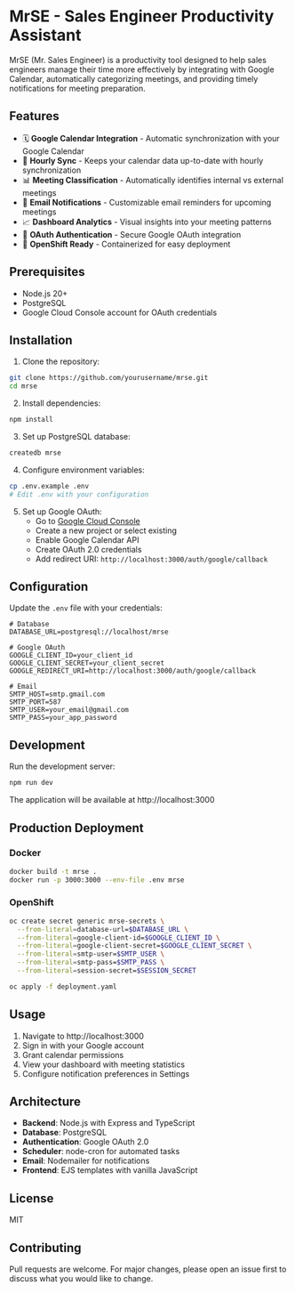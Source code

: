 # MrSE - Sales Engineer Productivity Assistant

MrSE (Mr. Sales Engineer) is a productivity tool designed to help sales engineers manage their time more effectively by integrating with Google Calendar, automatically categorizing meetings, and providing timely notifications for meeting preparation.

## Features

- 🗓️ **Google Calendar Integration** - Automatic synchronization with your Google Calendar
- 🔄 **Hourly Sync** - Keeps your calendar data up-to-date with hourly synchronization
- 📊 **Meeting Classification** - Automatically identifies internal vs external meetings
- 📧 **Email Notifications** - Customizable email reminders for upcoming meetings
- 📈 **Dashboard Analytics** - Visual insights into your meeting patterns
- 🔐 **OAuth Authentication** - Secure Google OAuth integration
- 🚀 **OpenShift Ready** - Containerized for easy deployment

## Prerequisites

- Node.js 20+
- PostgreSQL
- Google Cloud Console account for OAuth credentials

## Installation

1. Clone the repository:
```bash
git clone https://github.com/yourusername/mrse.git
cd mrse
```

2. Install dependencies:
```bash
npm install
```

3. Set up PostgreSQL database:
```bash
createdb mrse
```

4. Configure environment variables:
```bash
cp .env.example .env
# Edit .env with your configuration
```

5. Set up Google OAuth:
   - Go to [Google Cloud Console](https://console.cloud.google.com)
   - Create a new project or select existing
   - Enable Google Calendar API
   - Create OAuth 2.0 credentials
   - Add redirect URI: `http://localhost:3000/auth/google/callback`

## Configuration

Update the `.env` file with your credentials:

```env
# Database
DATABASE_URL=postgresql://localhost/mrse

# Google OAuth
GOOGLE_CLIENT_ID=your_client_id
GOOGLE_CLIENT_SECRET=your_client_secret
GOOGLE_REDIRECT_URI=http://localhost:3000/auth/google/callback

# Email
SMTP_HOST=smtp.gmail.com
SMTP_PORT=587
SMTP_USER=your_email@gmail.com
SMTP_PASS=your_app_password
```

## Development

Run the development server:
```bash
npm run dev
```

The application will be available at http://localhost:3000

## Production Deployment

### Docker
```bash
docker build -t mrse .
docker run -p 3000:3000 --env-file .env mrse
```

### OpenShift
```bash
oc create secret generic mrse-secrets \
  --from-literal=database-url=$DATABASE_URL \
  --from-literal=google-client-id=$GOOGLE_CLIENT_ID \
  --from-literal=google-client-secret=$GOOGLE_CLIENT_SECRET \
  --from-literal=smtp-user=$SMTP_USER \
  --from-literal=smtp-pass=$SMTP_PASS \
  --from-literal=session-secret=$SESSION_SECRET

oc apply -f deployment.yaml
```

## Usage

1. Navigate to http://localhost:3000
2. Sign in with your Google account
3. Grant calendar permissions
4. View your dashboard with meeting statistics
5. Configure notification preferences in Settings

## Architecture

- **Backend**: Node.js with Express and TypeScript
- **Database**: PostgreSQL
- **Authentication**: Google OAuth 2.0
- **Scheduler**: node-cron for automated tasks
- **Email**: Nodemailer for notifications
- **Frontend**: EJS templates with vanilla JavaScript

## License

MIT

## Contributing

Pull requests are welcome. For major changes, please open an issue first to discuss what you would like to change.